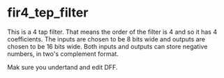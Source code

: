 # fir4_tep_filter
This is a 4 tap filter. That means the order of the filter is 4 and so it has 4 coefficients. The inputs are chosen to be 8 bits wide and outputs are chosen to be 16 bits wide. Both inputs and outputs can store negative numbers, in two's complement format. 

Mak sure you undertand and edit DFF.
